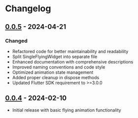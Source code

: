 # Changelog

## [0.0.5] - 2024-04-21

### Changed
- Refactored code for better maintainability and readability
- Split SingleFlyingWidget into separate file
- Enhanced documentation with comprehensive descriptions
- Improved naming conventions and code style
- Optimized animation state management
- Added proper cleanup in dispose methods
- Updated Flutter SDK requirement to >=3.0.0

## [0.0.4] - 2024-02-10
- Initial release with basic flying animation functionality

[0.0.5]: https://github.com/ganghee/fly_animation/compare/v0.0.4...v0.0.5
[0.0.4]: https://github.com/ganghee/fly_animation/releases/tag/v0.0.4
